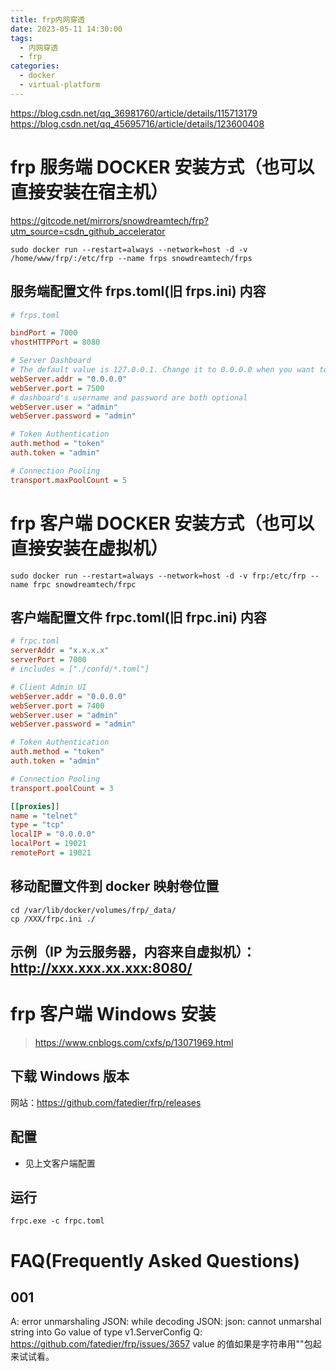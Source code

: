 ```yaml
---
title: frp内网穿透
date: 2023-05-11 14:30:00
tags:
  - 内网穿透
  - frp
categories:
  - docker
  - virtual-platform
---
```


https://blog.csdn.net/qq_36981760/article/details/115713179
https://blog.csdn.net/qq_45695716/article/details/123600408

# frp 服务端 DOCKER 安装方式（也可以直接安装在宿主机）

https://gitcode.net/mirrors/snowdreamtech/frp?utm_source=csdn_github_accelerator

```shell
sudo docker run --restart=always --network=host -d -v /home/www/frp/:/etc/frp --name frps snowdreamtech/frps
```

## 服务端配置文件 frps.toml(旧 frps.ini) 内容

```ini
# frps.toml

bindPort = 7000
vhostHTTPPort = 8080

# Server Dashboard
# The default value is 127.0.0.1. Change it to 0.0.0.0 when you want to access it from a public network.
webServer.addr = "0.0.0.0"
webServer.port = 7500
# dashboard's username and password are both optional
webServer.user = "admin"
webServer.password = "admin"

# Token Authentication
auth.method = "token"
auth.token = "admin"

# Connection Pooling
transport.maxPoolCount = 5

```

# frp 客户端 DOCKER 安装方式（也可以直接安装在虚拟机）

```shell
sudo docker run --restart=always --network=host -d -v frp:/etc/frp --name frpc snowdreamtech/frpc
```

## 客户端配置文件 frpc.toml(旧 frpc.ini) 内容

```ini
# frpc.toml
serverAddr = "x.x.x.x"
serverPort = 7000
# includes = ["./confd/*.toml"]

# Client Admin UI
webServer.addr = "0.0.0.0"
webServer.port = 7400
webServer.user = "admin"
webServer.password = "admin"

# Token Authentication
auth.method = "token"
auth.token = "admin"

# Connection Pooling
transport.poolCount = 3

[[proxies]]
name = "telnet"
type = "tcp"
localIP = "0.0.0.0"
localPort = 19021
remotePort = 19021
```

## 移动配置文件到 docker 映射卷位置

```shell
cd /var/lib/docker/volumes/frp/_data/
cp /XXX/frpc.ini ./
```

## 示例（IP 为云服务器，内容来自虚拟机）：http://xxx.xxx.xx.xxx:8080/

# frp 客户端 Windows 安装

> https://www.cnblogs.com/cxfs/p/13071969.html

## 下载 Windows 版本

网站：https://github.com/fatedier/frp/releases

## 配置

- 见上文客户端配置

## 运行

```shell
frpc.exe -c frpc.toml
```

# FAQ(Frequently Asked Questions)

## 001

A: error unmarshaling JSON: while decoding JSON: json: cannot unmarshal string into Go value of type v1.ServerConfig
Q: https://github.com/fatedier/frp/issues/3657
value 的值如果是字符串用""包起来试试看。
